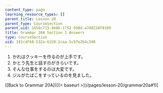 ```yaml
---
content_type: page
learning_resource_types: []
parent_title: Lesson 20
parent_type: CourseSection
parent_uid: 1658c715-de8b-1752-598d-a7d8228f0109
title: Grammar 20A Section I Answers
type: CourseSection
uid: 191cdf68-532a-6220-2cea-5c5fe2b4c508
---
```


1.  かれはクッキーを作るのが上手です。
2.  かとう先生と話すのがきらいです。
3.  そんな仕事をするのは大変です。
4.  ジルがたばこをすっているのを見ました。

\[[Back to Grammar 20A]({{< baseurl >}}/pages/lesson-20/grammar20a#1)\]